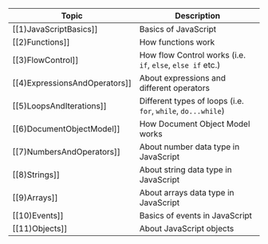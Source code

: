 
| Topic                         | Description                                                  |
| ----------------------------- | ------------------------------------------------------------ |
| [[1)JavaScriptBasics]]        | Basics of JavaScript                                         |
| [[2)Functions]]               | How functions work                                           |
| [[3)FlowControl]]             | How flow Control works (i.e. `if`, `else`, `else if` etc.)   |
| [[4)ExpressionsAndOperators]] | About expressions and different operators                    |
| [[5)LoopsAndIterations]]      | Different types of loops (i.e. `for`, `while`, `do...while`) |
| [[6)DocumentObjectModel]]     | How Document Object Model works                              |
| [[7)NumbersAndOperators]]     | About number data type in JavaScript                         |
| [[8)Strings]]                 | About string data type in JavaScript                         |
| [[9)Arrays]]                  | About arrays data type in JavaScript                         |
| [[10)Events]]                 | Basics of events in JavaScript                               |
| [[11)Objects]]                | About JavaScript objects                                     |
